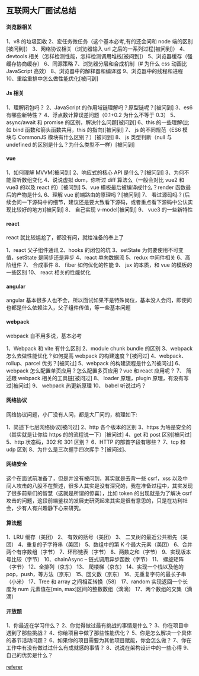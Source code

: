 ## 互联网大厂面试总结

#### 浏览器相关

1、v8 的垃圾回收
2、宏任务微任务（这个基本必考,有的还会问和 node 端的区别 [被问到]）
3、网络协议相关（浏览器输入 url 之后的一系列过程[被问到]）
4、devtools 相关（怎样检测性能，怎样检测调用堆栈[被问到]）
5、浏览器缓存（强缓存协商缓存）
6、同源策略
7、浏览器分层和合成机制（# 为什么 css 动画比 JavaScript 高效）
8、浏览器中的解释器和编译器
9、浏览器中的线程和进程
10、重绘重排中怎么做性能优化[被问到]

#### Js 相关

1、理解闭包吗？
2、JavaScript 的作用域链理解吗？原型链呢？[被问到]
3、es6 有哪些新特性？
4、浮点数计算误差问题（0.1+0.2 为什么不等于 0.3）
5、async/await 和 promise 的区别，解决什么问题[被问到]
6、this 的一些理解(比如 bind 函数和箭头函数共用，this 的指向)[被问到]
7、 js 的不同规范（ES6 模块与 CommonJS 模块有什么区别？）[被问到]
8、 js 类型判断（null 与 undefined 的区别是什么？为什么类型不一样）[被问到]

#### vue

1、如何理解 MVVM[被问到]
2、响应式的核心 API 是什么？[被问到]
3、为何不能监听数组变化
4、说说虚拟 dom，你听过 diff 算法么（一般会对比 vue2 和 vue3 的以及 react 的）[被问到]
5、vue 模板最后被编译成什么？render 函数最后的产物是什么
6、理解 vue 前端路由的原理吗？[被问到]
7、 看过源码吗？(后续会问一下源码中的细节，建议还是要大致看下源码，或者重点看下源码中公认实现比较好的地方)[被问到]
8、 自己实现 v-model[被问到]
9、 vue3 的一些新特性

#### react

react 就比较尴尬了，都没有问，就给准备的奉上了

1、react 父子组件通讯
2、hooks 的闭包的坑
3、setState 为何要使用不可变值，setState 是同步还是异步
4、react 单向数据流
5、redux 中间件相关
6、高阶组件
7、 合成事件
8、 fiber 如何优化的性能
9、 jsx 的本质，和 vue 的模板的一些区别
10、 react 相关的性能优化

#### angular

angular 基本很多人也不会，所以面试如果不是特殊岗位，基本没人会问，即使问也都是什么依赖注入，父子组件传值，等一些基本问题

#### webpack

webpack 自不用多说，基本必考

1、Webpack 和 vite 有什么区别
2、module chunk bundle 的区别
3、webpack 怎么去做性能优化？如何提高 webpack 的构建速度？[被问过]
4、webpack、rollup、parcel 优劣？[被问过]
5、webpack 的构建流程是什么?[被问过]
6、webpack 怎么配置单页应用？怎么配置多页应用？vue 和 react 应用呢？
7、 简述跟 webpack 相关的工具链[被问过]
8、 loader 原理，plugin 原理，有没有写过[被问过]
9、 webpack 热更新原理
10、 babel 听说过吗？

#### 网络协议

网络协议问题，小厂没有人问，都是大厂问的，梳理如下:

1、简述下七层网络协议[被问过]
2、http 各个版本的区别
3、https 为啥是安全的（其实就是让你给 https 的的流程说一下）[被问过]
4、get 和 post 区别[被问过]
5、http 状态码，302 和 301 区别？
6、HTTP 的部首字段有哪些？
7、tcp 和 udp 区别
8、为什么是三次握手四次挥手？[被问过]、

#### 网络安全

这个在面试前准备了，但是并没有被问到，其实就是去背一些 csrf，xss 以及中间人攻击的八股不在赘述，很多人其实是没有深究的，我在准备过程中，其实发现了很多前辈们的智慧（这就是所谓的惊喜），比如 token 的出现就是为了解决 csrf 攻击的问题，这段前端鉴权的发展史研究起来其实是很有意思的，只是在功利社会，少有人有兴趣静下心来研究。

#### 算法题

1、LRU 缓存（美团）
2、 有效的括号（美团）
3、 二叉树的最近公共祖先（美团）
4、重复的子字符串（美团）
5、数组中的第 K 个最大元素（美团）
6、合并两个有序数组（字节）
7、环形链表（字节）
8、两数之和（字节）
9、实现版本号比较（字节）
10、chainAsync – 链式调用异步函数（字节）
11、 螺旋矩阵（字节）
12、全排列（京东）
13、 爬楼梯（京东）
14、实现一个栈以及他的 pop，push，等方法（京东）
15、回文数（京东）
16、无重复字符的最长子串（小米）
17、Tree 和 array 之间相互转换（58）
17、random 实现返回一个长度为 num 元素值在[min, max]区间的整数数组（滴滴）
17、两个数组的交集（滴滴）

#### 开放题

1、你最近在学习什么？
2、你觉得做过最有挑战的事情是什么？
3、你在项目中遇到了那些挑战？
4、你给项目中做了那些性能优化？
5、你是怎么解决一个具体的春节活动问题？
6、如果你的项目需要为其他项目赋能，你会怎么做？
7、你在工作中有没有做过过什么有成就感的事情？
8、说说在架构设计中的一些心得
9、自己的优势是什么？

[referer](https://juejin.cn/post/7058081724210610189)
